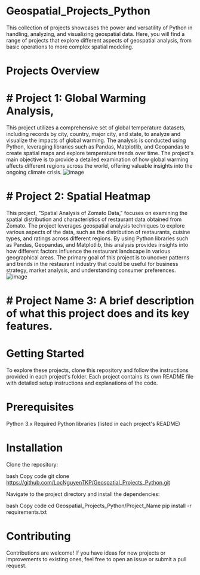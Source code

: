 # Geospatial_Projects_Python

This collection of projects showcases the power and versatility of Python in handling, analyzing, and visualizing geospatial data. Here, you will find a range of projects that explore different aspects of geospatial analysis, from basic operations to more complex spatial modeling.

# Projects Overview

# # Project 1: Global Warming Analysis,
This project utilizes a comprehensive set of global temperature datasets, including records by city, country, major city, and state, to analyze and visualize the impacts of global warming. The analysis is conducted using Python, leveraging libraries such as Pandas, Matplotlib, and Geopandas to create spatial maps and explore temperature trends over time. The project's main objective is to provide a detailed examination of how global warming affects different regions across the world, offering valuable insights into the ongoing climate crisis.
![image](https://github.com/user-attachments/assets/38c776de-a586-483a-a933-34620ae0fc18)

# # Project 2: Spatial Heatmap
This project, "Spatial Analysis of Zomato Data," focuses on examining the spatial distribution and characteristics of restaurant data obtained from Zomato. The project leverages geospatial analysis techniques to explore various aspects of the data, such as the distribution of restaurants, cuisine types, and ratings across different regions. By using Python libraries such as Pandas, Geopandas, and Matplotlib, this analysis provides insights into how different factors influence the restaurant landscape in various geographical areas. The primary goal of this project is to uncover patterns and trends in the restaurant industry that could be useful for business strategy, market analysis, and understanding consumer preferences.
![image](https://github.com/user-attachments/assets/6cd4dd68-ef27-4581-b69f-9a49a4c7f95d)

# # Project Name 3: A brief description of what this project does and its key features.

# Getting Started
To explore these projects, clone this repository and follow the instructions provided in each project's folder. Each project contains its own README file with detailed setup instructions and explanations of the code.

# Prerequisites
Python 3.x
Required Python libraries (listed in each project's README)
# Installation
Clone the repository:

bash
Copy code
git clone https://github.com/LocNguyenTKP/Geospatial_Projects_Python.git

Navigate to the project directory and install the dependencies:

bash
Copy code
cd Geospatial_Projects_Python/Project_Name
pip install -r requirements.txt
# Contributing
Contributions are welcome! If you have ideas for new projects or improvements to existing ones, feel free to open an issue or submit a pull request.
